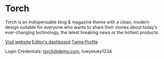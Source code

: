 # Torch

Torch is an indispensable blog & magazine theme with a clean, modern design suitable for everyone who wants to share their stories about today’s ever-changing technology, the latest breaking news or the hottest products.

[Visit website](https://torch-mordern-blog.vercel.app/)
[Editor's dashboard](https://torch-cms-database.herokuapp.com/admin/)
[Twine Profile](https://www.twine.net/Davitti)

Login Credentials: torch@demo.com, iuwyeiuey123A

